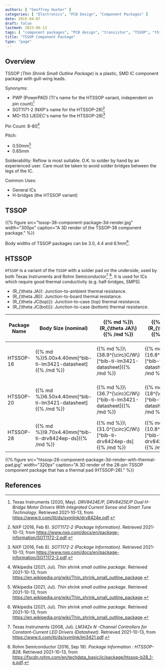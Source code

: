 ```yaml
---
authors: [ "Geoffrey Hunter" ]
categories: [ "Electronics", "PCB Design", "Component Packages" ]
date: 2015-04-07
draft: false
lastmod: 2023-06-13
tags: [ "component packages", "PCB design", "transistor", "TSSOP", "thin scale small-outline package", "HTSSOP" ]
title: "TSSOP Component Package"
type: "page"
---
```


## Overview

TSSOP (_Thin Shrink Small Outline Package_) is a plastic, SMD IC component package with gull-wing leads.

Synonyms:

* PWP (PowerPAD) (TI's name for the HTSSOP variant, independent on pin count)[^bib-ti-drv8424ep-ds]
* SOT1171-2 (NXP's name for the HTSSOP-28)[^bib-nxp-sot1172-2-pack-info]
* MO-153 (JEDEC's name for the HTSSOP-28)[^bib-nxp-sot1172-2-pack-info]

Pin Count: 8-80[^bib-wikipedia-tssop]

Pitch:

* 0.50mm[^bib-wikipedia-tssop]
* 0.65mm

Solderability: Reflow is most suitable. O.K. to solder by hand by an experienced user. Care must be taken to avoid solder bridges between the legs of the IC.

Common Uses:

* General ICs
* H-bridges (the HTSSOP variant)

## TSSOP

{{% figure src="tssop-38-component-package-3d-render.jpg" width="300px" caption="A 3D render of the TSSOP-38 component package." %}}

Body widths of TSSOP packages can be 3.0, 4.4 and 6.1mm[^bib-wikipedia-tssop].

## HTSSOP

`HTSSOP` is a variant of the `TSSOP` with a solder pad on the underside, used by both Texas Instruments and Rohm Semiconductor[^bib-ti-lm3421-datasheet] [^bib-rohm-htssop]. It is used for ICs which require good thermal conductivity (e.g. half-bridges, SMPS).

* \(R_{\theta JA}\): Junction-to-ambient thermal resistance.
* \(R_{\theta JB}\): Junction-to-board thermal resistance.
* \(R_{\theta JC(top)}\): Junction-to-case (top) thermal resistance.
* \(R_{\theta JC(bot)}\): Junction-to-case (bottom) thermal resistance.

<table>
  <thead>
    <tr>
      <th>Package Name</th>
      <th width="100">Body Size (nominal)</th>
      <th width="100">{{% md %}}\(R_{\theta JA}\){{% /md %}}</th>
      <th width="100">{{% md %}}\(R_{\theta JB}\){{% /md %}}</th>
      <th width="100">{{% md %}}\(R_{\theta JC(top)}\){{% /md %}}</th>
      <th width="100">{{% md %}}\(R_{\theta JC(bot)}\){{% /md %}}</th>
    </tr>
  </thead>
  <tbody>
    <tr>
      <td>HTSSOP-16</td>
      <td>{{% md %}}5.00x4.40mm[^bib-ti-lm3421-datasheet]{{% /md %}}</td>
      <td>{{% md %}}\(38.9^{\circ}C/W\)[^bib-ti-lm3421-datasheet]{{% /md %}}</td>
      <td>{{% md %}}\(16.8^{\circ}C/W\)[^bib-ti-lm3421-datasheet]{{% /md %}}</td>
      <td>{{% md %}}\(23.1^{\circ}C/W\)[^bib-ti-lm3421-datasheet]{{% /md %}}</td>
      <td>{{% md %}}\(1.7^{\circ}C/W\)[^bib-ti-lm3421-datasheet]{{% /md %}}</td>
    </tr>
    <tr>
      <td>HTSSOP-20</td>
      <td>{{% md %}}6.50x4.40mm[^bib-ti-lm3421-datasheet]{{% /md %}}</td>
      <td>{{% md %}}\(36.7^{\circ}C/W\)[^bib-ti-lm3421-datasheet]{{% /md %}}</td>
      <td>{{% md %}}\(18^{\circ}C/W\)[^bib-ti-lm3421-datasheet]{{% /md %}}</td>
      <td>{{% md %}}\(21.5^{\circ}C/W\)[^bib-ti-lm3421-datasheet]{{% /md %}}</td>
      <td>{{% md %}}\(1.9^{\circ}C/W\)[^bib-ti-lm3421-datasheet]{{% /md %}}</td>
    </tr>
    <tr>
      <td>HTSSOP-28</td>
      <td>{{% md %}}9.70x4.40mm[^bib-ti-drv8424ep-ds]{{% /md %}}</td>
      <td>{{% md %}}\(31.0^{\circ}C/W\)[^bib-ti-drv8424ep-ds]{{% /md %}}</td>
      <td>{{% md %}}\(10.8^{\circ}C/W\)[^bib-ti-drv8424ep-ds]{{% /md %}}</td>
      <td>{{% md %}}\(25.2 ^{\circ}C/W\)[^bib-ti-drv8424ep-ds]{{% /md %}}</td>
      <td>{{% md %}}\(3.3^{\circ}C/W\)[^bib-ti-drv8424ep-ds]{{% /md %}}</td>
    </tr>
  </tbody>
</table>

{{% figure src="htssop-28-component-package-3d-render-with-thermal-pad.jpg" width="320px" caption="A 3D render of the 28-pin TSSOP component package that has a thermal pad (HTSSOP-28)." %}}

## References

[^bib-ti-lm3421-datasheet]: Texas Instruments (2008, Jul). _LM342x N -Channel Controllers for Constant-Current LED Drivers (Datasheet)_. Retrieved 2021-10-13, from https://www.ti.com/lit/ds/symlink/lm3421.pdf.
[^bib-nxp-sot1172-2-pack-info]: NXP (2016, Feb 8). _SOT1172-2 (Package Information)_. Retrieved 2021-10-13, from https://www.nxp.com/docs/en/package-information/SOT1172-2.pdf.
[^bib-ti-drv8424ep-ds]: Texas Instruments (2020, May). _DRV8424E/P, DRV8425E/P Dual H-Bridge Motor Drivers With Integrated Current Sense
and Smart Tune Technology_. Retrieved 2021-10-13, from https://www.ti.com/lit/ds/symlink/drv8424e.pdf.
[^bib-wikipedia-tssop]: Wikipedia (2021, Jul). _Thin shrink small outline package_. Retrieved 2021-10-13, from https://en.wikipedia.org/wiki/Thin_shrink_small_outline_package.
[^bib-rohm-htssop]: Rohm Semiconductor (2016, Sep 19). _Package Information : HTSSOP-B28_. Retrieved 2021-10-13, from https://fscdn.rohm.com/en/techdata_basic/ic/package/htssop-b28_1-e.pdf.
